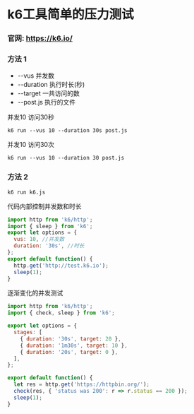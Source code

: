 # k6工具简单的压力测试
### 官网: https://k6.io/


### 方法 1

- --vus 并发数
- --duration 执行时长(秒)
- --target 一共访问的数
- --post.js 执行的文件

并发10 访问30秒
```redshift
k6 run --vus 10 --duration 30s post.js
```
并发10 访问30次
```redshift
k6 run --vus 10 --duration 30 post.js
```

### 方法 2

```redshift
k6 run k6.js
```

代码内部控制并发数和时长
```js
import http from 'k6/http';
import { sleep } from 'k6';
export let options = {
  vus: 10, //并发数
  duration: '30s', //时长
};
export default function() {
  http.get('http://test.k6.io');
  sleep(1);
}

```

逐渐变化的并发测试
```js
import http from 'k6/http';
import { check, sleep } from 'k6';

export let options = {
  stages: [
    { duration: '30s', target: 20 },
    { duration: '1m30s', target: 10 },
    { duration: '20s', target: 0 },
  ],
};

export default function() {
  let res = http.get('https://httpbin.org/');
  check(res, { 'status was 200': r => r.status == 200 });
  sleep(1);
}
```














